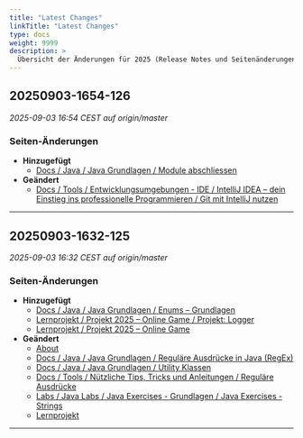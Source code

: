 ```yaml
---
title: "Latest Changes"
linkTitle: "Latest Changes"
type: docs
weight: 9999
description: >
  Übersicht der Änderungen für 2025 (Release Notes und Seitenänderungen).
---
```


## 20250903-1654-126

_2025-09-03 16:54 CEST auf origin/master_

### Seiten-Änderungen

- **Hinzugefügt**
  - [Docs / Java / Java Grundlagen / Module abschliessen](../../docs/02_java/03_java-grundlagen/99_wrap_up/)
- **Geändert**
  - [Docs / Tools / Entwicklungsumgebungen - IDE / IntelliJ IDEA – dein Einstieg ins professionelle Programmieren / Git mit IntelliJ nutzen](../../docs/99_tools/ide/intellij/04_git/)

---

## 20250903-1632-125

_2025-09-03 16:32 CEST auf origin/master_

### Seiten-Änderungen

- **Hinzugefügt**
  - [Docs / Java / Java Grundlagen / Enums – Grundlagen](../../docs/02_java/03_java-grundlagen/18_enums/)
  - [Lernprojekt / Projekt 2025 – Online Game / Projekt: Logger](../../project/project-2025/Logger/)
  - [Lernprojekt / Projekt 2025 – Online Game](../../project/project-2025/)
- **Geändert**
  - [About](../../about/)
  - [Docs / Java / Java Grundlagen / Reguläre Ausdrücke in Java (RegEx)](../../docs/02_java/03_java-grundlagen/16_regex/)
  - [Docs / Java / Java Grundlagen / Utility Klassen](../../docs/02_java/03_java-grundlagen/17_utility_classes/)
  - [Docs / Tools / Nützliche Tips, Tricks und Anleitungen / Reguläre Ausdrücke](../../docs/99_tools/diverses/regex/)
  - [Labs / Java Labs / Java Exercises - Grundlagen / Java Exercises - Strings](../../labs/02_java/03_java-grundlagen/13_strings/)
  - [Lernprojekt](../../project/)

---
